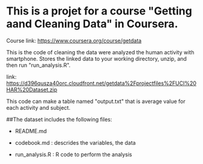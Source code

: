 # This is a projet for a course "Getting aand Cleaning Data" in Coursera.
Course link: https://www.coursera.org/course/getdata

This is the code of cleaning the data were analyzed the human activity with smartphone.
Stores the linked data to your working directory, unzip, and then run "run_analysis.R".

link: https://d396qusza40orc.cloudfront.net/getdata%2Fprojectfiles%2FUCI%20HAR%20Dataset.zip

This code can make a table named "output.txt" that is average value for each activity and subject.


##The dataset includes the following files:

- README.md

- codebook.md : descrides the variables, the data

- run_analysis.R : R code to perform the analysis
